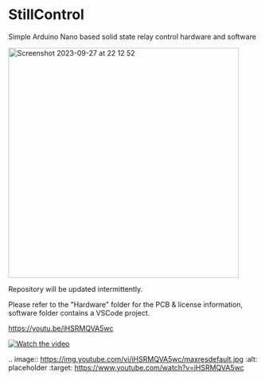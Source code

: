 # StillControl
Simple Arduino Nano based solid state relay control hardware and software

<img width="463" alt="Screenshot 2023-09-27 at 22 12 52" src="https://github.com/matjanss/StillControl/assets/77330282/f60d78d7-918f-4d15-8495-b5067a10c366">

Repository will be updated intermittently.

Please refer to the "Hardware" folder for the PCB & license information, software folder contains a VSCode project.

https://youtu.be/iHSRMQVA5wc

[![Watch the video](https://img.youtube.com/vi/iHSRMQVA5wc/default.jpg)](https://youtu.be/iHSRMQVA5wc)

.. image:: https://img.youtube.com/vi/iHSRMQVA5wc/maxresdefault.jpg
    :alt: placeholder
    :target: https://www.youtube.com/watch?v=iHSRMQVA5wc

